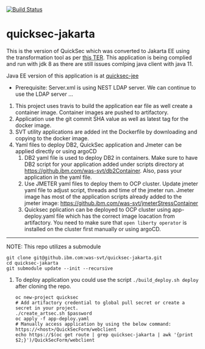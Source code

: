 [![Build Status](https://travis.ibm.com/was-svt/quicksec-jakarta.svg?token=bkZSz9PKTsrkjdeyzxEd&branch=master)](https://travis.ibm.com/was-svt/quicksec-jakarta)

# quicksec-jakarta
This is the version of QuickSec which was converted to Jakarta EE using the transformation tool as per [this TER](https://github.ibm.com/websphere/system-test/issues/403). This application is being complied and run with jdk 8 as there are still issues comlping java client with java 11.

Java EE version of this application is at [quicksec-jee](https://github.ibm.com/was-svt/quicksec-jee)
 
 * Prerequisite: 
   Server.xml is using NEST LDAP server. We can continue to use the LDAP server
...

1. This project uses travis to build the application ear file as well create a container image. Container images are pushed to artifactory.
1. Application use the git commit SHA value as well as latest tag for the docker image. 
1. SVT utility applications are added int the Dockerfile by downloading and copying to the docker image.
1. Yaml files to deploy DB2, QuickSec application and Jmeter can be applied directly or using argoCD
    1. DB2 yaml file is used to deploy DB2 in containers. Make sure to have DB2 script for your application added under scripts directory at https://github.ibm.com/was-svt/db2Container. Also, pass your application in the yaml file.
    1. Use JMETER yaml files to deploy them to OCP cluster. Update jmeter yaml file to adjust script, threads and time of the jmeter run. Jmeter image has most of the application scripts already added to the jmeter image: https://github.ibm.com/was-svt/jmeterStressContainer
    1. Quicksec pplication can be deployed to OCP cluster using app-deploy.yaml file which has the correct image loacation from artifactory. You need to make sure that `open liberty operator` is installed on the cluster first manually or using argoCD.
 
---------
NOTE: This repo utilizes a submodule

```
git clone git@github.ibm.com:was-svt/quicksec-jakarta.git
cd quicksec-jakarta
git submodule update --init --recursive
```
1. To deploy application you could use the script `./build_deploy.sh deploy` after cloning the repo.
    ```
    oc new-project quicksec
    # Add artifactory credential to global pull secret or create a secret in your project.
   ./create_artsec.sh $password
    oc apply -f app-deploy.yaml
    # Manually access application by using the below command: https://<host>/QuickSecForm/webclient
    echo https://$(oc get route | grep quicksec-jakarta | awk '{print $2;}')/QuickSecForm/webclient
  ```
